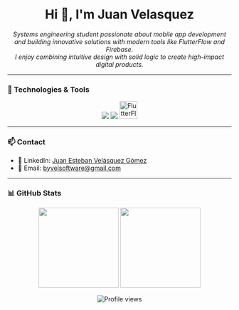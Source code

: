 <h1 align="center">Hi 👋, I'm Juan Velasquez</h1>
<p align="center">
  <i>Systems engineering student passionate about mobile app development and building innovative solutions with modern tools like FlutterFlow and Firebase.</i><br>
  <i>I enjoy combining intuitive design with solid logic to create high-impact digital products.</i>
</p>

---

### 🚀 Technologies & Tools

<p align="center">
  <img src="https://skillicons.dev/icons?i=python,dart,java,flutter,firebase" />
  
  <img src="https://skillicons.dev/icons?i=vscode,matlab,github,linkedin" />
  <img src="https://avatars.githubusercontent.com/u/76891171?s=200&v=4" width="40px" title="FlutterFlow" alt="FlutterFlow" />
</p>

---

### 📫 Contact

- 💼 LinkedIn: [Juan Esteban Velásquez Gómez](https://www.linkedin.com/in/juan-esteban-vel%C3%A1squez-g%C3%B3mez-a848a0246/)  
- 📧 Email: byvelsoftware@gmail.com

---

### 📊 GitHub Stats

<p align="center">
  <img src="https://github-readme-stats.vercel.app/api?username=ingjuanvel&show_icons=true&theme=radical" height="180px"/>
  <img src="https://github-readme-stats.vercel.app/api/top-langs/?username=ingjuanvel&layout=compact&theme=radical" height="180px"/>
</p>

<p align="center">
  <img src="https://komarev.com/ghpvc/?username=ingjuanvel&style=flat-square&color=blue" alt="Profile views"/>
</p>
